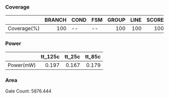 
### Coverage
|             |   BRANCH | COND   | FSM   |   GROUP |   LINE |   SCORE |
|:------------|---------:|:-------|:------|--------:|-------:|--------:|
| Coverage(%) |      100 | --     | --    |     100 |    100 |     100 |

### Power
|           |   tt_125c |   tt_25c |   tt_85c |
|:----------|----------:|---------:|---------:|
| Power(mW) |     0.197 |    0.167 |    0.179 |

### Area
Gate Count: 5876.444
